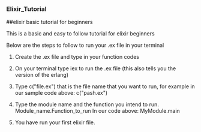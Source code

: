 ### Elixir_Tutorial
##elixir basic tutorial for beginners

This is a basic and easy to follow tutorial for elixir beginners

Below are the steps to follow to run your .ex file in your terminal
1. Create the .ex file and type in your function codes
2. On your terminal type iex to run the .ex file (this also tells you the version of the erlang)
3. Type c("file.ex") that is the file name that you want to run, for example in our sample code above:
              c("pash.ex")
4. Type the module name and the function you intend to run.
              Module_name.Function_to_run
         In our code above:
             MyModule.main
             
5. You have run your first elixir file.
